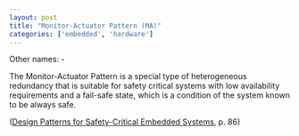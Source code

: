 ```yaml
---
layout: post
title: "Monitor-Actuator Pattern (MA)"
categories: ['embedded', 'hardware']
---
```


Other names: -

The Monitor-Actuator Pattern is a special type of heterogeneous redundancy that is suitable for safety critical systems
with low availability requirements and a fail-safe state, which is a condition of the system known to be always safe.

([Design Patterns for Safety-Critical Embedded Systems](http://sunsite.informatik.rwth-aachen.de/Publications/AIB/2010/2010-13.pdf), p. 86)